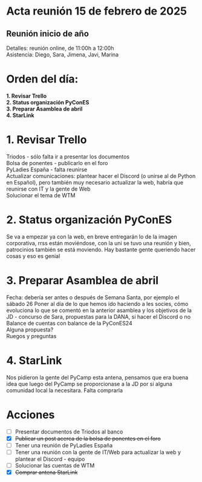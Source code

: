 # Acta reunión 15 de febrero de 2025

## Reunión inicio de año

Detalles: reunión online, de 11:00h a 12:00h  
Asistencia: Diego, Sara, Jimena, Javi, Marina

# Orden del día:

**1. Revisar Trello**  
**2. Status organización PyConES**  
**3. Preparar Asamblea de abril**  
**4. StarLink**

# 1. Revisar Trello

Triodos \- sólo falta ir a presentar los documentos  
Bolsa de ponentes \- publicarlo en el foro  
PyLadies España \- falta reunirse  
Actualizar comunicaciones: plantear hacer el Discord (o unirse al de Python en Español), pero también muy necesario actualizar la web, habría que reunirse con IT y la gente de Web  
Solucionar el tema de WTM

# 2. Status organización PyConES

Se va a empezar ya con la web, en breve entregarán lo de la imagen corporativa, rrss están moviéndose, con la uni se tuvo una reunión y bien, patrocinios también se está moviendo. Hay bastante gente queriendo hacer cosas y eso es genial

# 3. Preparar Asamblea de abril

Fecha: debería ser antes o después de Semana Santa, por ejemplo el sábado 26
Poner al día de lo que hemos ido haciendo a les socies, cómo evoluciona lo que se comentó en la anterior asamblea y los objetivos de la JD \- concurso de Sara, propuestas para la DANA, si hacer el Discord o no
Balance de cuentas con balance de la PyConES24  
Alguna propuesta?  
Ruegos y preguntas

# 4. StarLink

Nos pidieron la gente del PyCamp esta antena, pensamos que era buena idea que luego del PyCamp se proporcionase a la JD por si alguna comunidad local la necesitara. Falta comprarla 

# Acciones

- [ ] Presentar documentos de Triodos al banco  
- [x] ~~Publicar un post acerca de la bolsa de ponentes en el foro~~  
- [ ] Tener una reunión de PyLadies España  
- [ ] Tener una reunión con la gente de IT/Web para actualizar la web y plantear el Discord \- equipo  
- [ ] Solucionar las cuentas de WTM  
- [x] ~~Comprar antena StarLink~~
